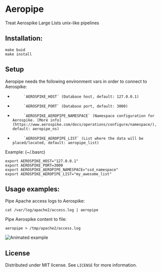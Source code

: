 # Aeropipe
Treat Aerospike Large Lists unix-like pipelines

## Installation:
```
make buid
make install
```

## Setup
Aeropipe needs the following environment vars in order to connect to Aerospike:
 - 			`AEROSPIKE_HOST` (Database host, default: 127.0.0.1)
 - 			`AEROSPIKE_PORT` (Database port, default: 3000)
 - 			`AEROSPIKE_AEROPIPE_NAMESPACE` (Namespace configuration for Aerospike. [More info] (https://www.aerospike.com/docs/operations/configure/namespace/), default: aeropipe_ns)
 - 			`AEROSPIKE_AEROPIPE_LIST` (List where the data will be placed/located, default: aeropipe_list)

Example: (~/.basrc)
```
export AEROSPIKE_HOST="127.0.0.1"
export AEROSPIKE_PORT=3000
export AEROSPIKE_AEROPIPE_NAMESPACE="ssd_namespace"
export AEROSPIKE_AEROPIPE_LIST="my_awesome_list"
```

## Usage examples:

Pipe Apache access logs to Aerospike:
```
cat /var/log/apache2/access.log | aeropipe
```

Pipe Aerospike content to file:
```
aeropipe > /tmp/apache2/access.log
```

![Animated example](http://i.imgur.com/j50gA76.gif)

## License
Distributed under MIT license. See `LICENSE` for more information.
